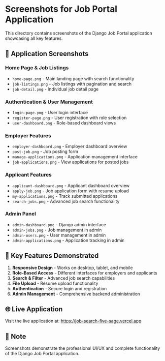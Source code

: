 # Screenshots for Job Portal Application

This directory contains screenshots of the Django Job Portal application showcasing all key features.

## 📱 Application Screenshots

### Home Page & Job Listings
- `home-page.png` - Main landing page with search functionality
- `job-listings.png` - Job listings with pagination and search
- `job-detail.png` - Individual job detail page

### Authentication & User Management
- `login-page.png` - User login interface
- `register-page.png` - User registration with role selection
- `user-dashboard.png` - Role-based dashboard views

### Employer Features
- `employer-dashboard.png` - Employer dashboard overview
- `post-job.png` - Job posting form
- `manage-applications.png` - Application management interface
- `job-applications.png` - View applications for posted jobs

### Applicant Features
- `applicant-dashboard.png` - Applicant dashboard overview
- `apply-job.png` - Job application form with resume upload
- `my-applications.png` - Track submitted applications
- `search-jobs.png` - Advanced job search functionality

### Admin Panel
- `admin-dashboard.png` - Django admin interface
- `admin-jobs.png` - Job management in admin
- `admin-users.png` - User management in admin
- `admin-applications.png` - Application tracking in admin

## 🎯 Key Features Demonstrated

1. **Responsive Design** - Works on desktop, tablet, and mobile
2. **Role-Based Access** - Different interfaces for employers and applicants
3. **Search & Filter** - Advanced job search capabilities
4. **File Upload** - Resume upload functionality
5. **Authentication** - Secure login and registration
6. **Admin Management** - Comprehensive backend administration

## 🌐 Live Application
Visit the live application at: https://job-search-five-sage.vercel.app

## 📝 Note
Screenshots demonstrate the professional UI/UX and complete functionality of the Django Job Portal application.
